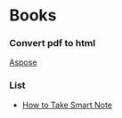 # Books

### Convert pdf to html
[Aspose](https://products.aspose.app/words/conversion/pdf-to-html)

### List
- [How to Take Smart Note](https://rozaq-id.github.io/books/how_to_take_smart_notes)
